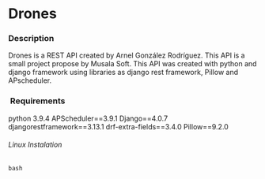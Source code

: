 # Drones

### Description

Drones is a REST API created by Arnel González Rodríguez. This API is a small project propose by Musala Soft. This API was created with python and django framework using libraries as django rest framework, Pillow and  APscheduler.

###  Requirements

python 3.9.4
APScheduler==3.9.1
Django==4.0.7
djangorestframework==3.13.1
drf-extra-fields==3.4.0
Pillow==9.2.0

###### Linux Instalation

```
bash 

```

